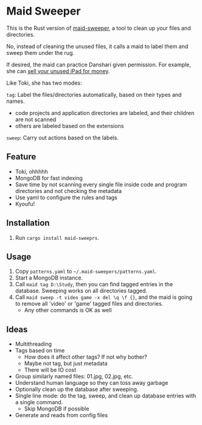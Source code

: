 # Maid Sweeper

This is the Rust version of [maid-sweeper](github.com/noirgif/maid-sweeper), a tool to clean up your files and directories.

No, instead of cleaning the unused files, it calls a maid to label them and sweep them under the rug.

If desired, the maid can practice Danshari given permission. For example, she can [sell your unused iPad for money](https://comic-days.com/episode/3269754496647364302).

Like Toki, she has two modes:

`tag`: Label the files/directories automatically, based on their types and names.

- code projects and application directories are labeled, and their children are not scanned
- others are labeled based on the extensions

`sweep`: Carry out actions based on the labels.

## Feature

* Toki, ohhhhh
* MongoDB for fast indexing
* Save time by not scanning every single file inside code and program directories and not checking the metadata
* Use yaml to configure the rules and tags
* Kyoufu!

## Installation

1. Run `cargo install maid-sweeprs`.

## Usage

1. Copy `patterns.yaml` to `~/.maid-sweepers/patterns.yaml`.
2. Start a MongoDB instance.
3. Call `maid tag D:\Study`, then you can find tagged entries in the database. Sweeping works on all directories tagged.
4. Call `maid sweep -t video game -x del \q \f {}`, and the maid is going to remove all 'video' or 'game' tagged files and directories.
    * Any other commands is OK as well

## Ideas

- Multithreading
- Tags based on time
    * How does it affect other tags? If not why bother?
    * Maybe not tag, but just metadata
    * There will be IO cost
- Group similarly named files: 01.jpg, 02.jpg, etc.
- Understand human language so they can toss away garbage
- Optionally clean up the database after sweeping.
- Single line mode: do the tag, sweep, and clean up database entries with a single command.
    * Skip MongoDB if possible
- Generate and reads from config files